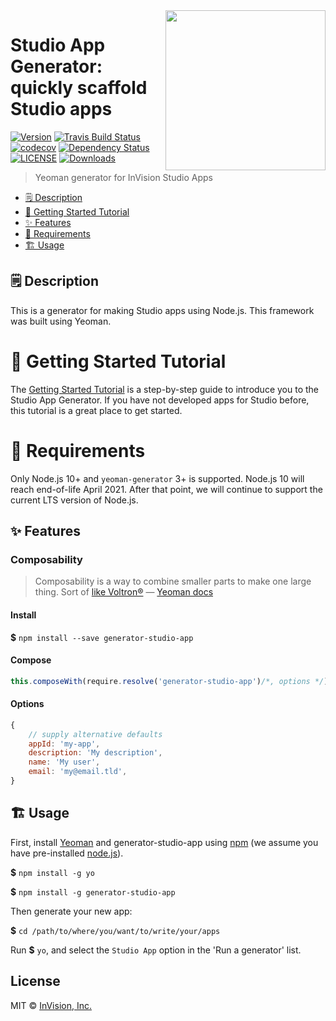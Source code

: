 <img align="right" width="256" height="256" src="https://user-images.githubusercontent.com/1903876/54630167-7699ef80-4a36-11e9-9dfb-37eecc5ae69d.png">

# Studio App Generator: quickly scaffold Studio apps

[![Version][npm-version-shield]][npm-our-package]
[![Travis Build Status][travis-badge]][travis]
[![codecov][codecov-badge]][codecov]
[![Dependency Status][david-dm-shield]][david-dm]
[![LICENSE][license-badge]](LICENSE)
[![Downloads][npm-stats-shield]][npm-stats]

> Yeoman generator for InVision Studio Apps

<!-- toc -->
* [🗒 Description](#-description)
* [🚀 Getting Started Tutorial](#-getting-started-tutorial)
* [✨ Features](#-features)
* [📌 Requirements](#-requirements)
* [🏗 Usage](#-usage)
<!-- tocstop -->

## 🗒 Description

This is a generator for making Studio apps using Node.js. This framework was built using Yeoman.

# 🚀 Getting Started Tutorial

The [Getting Started Tutorial](https://github.com/InVisionApp/developer-portal/tree/master/studio/generator/introduction.md) is a step-by-step guide to introduce you to the Studio App Generator. If you have not developed apps for Studio before, this tutorial is a great place to get started.

# 📌 Requirements

Only Node.js 10+ and `yeoman-generator` 3+ is supported. Node.js 10 will reach end-of-life April 2021. After that point, we will continue to support the current LTS version of Node.js.

## ✨ Features

### Composability

> Composability is a way to combine smaller parts to make one large thing.
> Sort of [like Voltron®][voltron]
> — [Yeoman docs][yeoman-docs]

#### Install
**$** `npm install --save generator-studio-app`

#### Compose

```js
this.composeWith(require.resolve('generator-studio-app')/*, options */)
```

#### Options

```js
{
    // supply alternative defaults
    appId: 'my-app',
    description: 'My description',
    name: 'My user',
    email: 'my@email.tld',
}
```

## 🏗 Usage

First, install [Yeoman][yeoman] and generator-studio-app using
[npm][npm] (we assume you have pre-installed [node.js][nodejs]).

**$** `npm install -g yo`

**$** `npm install -g generator-studio-app`

Then generate your new app:

**$** `cd /path/to/where/you/want/to/write/your/apps`

Run **$** `yo`, and select the `Studio App` option in the 'Run a generator' list.

## License

MIT © [InVision, Inc.][invision-studio]

[codecov-badge]:        https://codecov.io/gh/InVisionApp/generator-studio-app/branch/master/graph/badge.svg?token=I9IGBzprlC
[codecov]:              https://codecov.io/gh/InVisionApp/generator-studio-app
[david-dm-shield]:      https://david-dm.org/InVisionApp/generator-studio-app/status.svg
[david-dm]:             https://david-dm.org/InVisionApp/generator-studio-app
[invision-studio]:      https://www.invisionapp.com/studio
[license-badge]:        https://img.shields.io/badge/license-MIT-orange.svg
[nodejs]:               https://nodejs.org/
[npm-our-package]:      https://www.npmjs.com/package/generator-studio-app
[npm-stats-shield]:     https://img.shields.io/npm/dt/generator-studio-app.svg?maxAge=2592000
[npm-stats]:            http://npm-stat.com/charts.html?package=generator-studio-app&author=&from=&to=
[npm-version-shield]:   https://img.shields.io/npm/v/generator-studio-app.svg
[npm]:                  https://www.npmjs.com/
[travis-badge]:         https://travis-ci.org/InVisionApp/generator-studio-app.svg?branch=master
[travis]:               https://travis-ci.com/InVisionApp/generator-studio-app
[voltron]:              http://25.media.tumblr.com/tumblr_m1zllfCJV21r8gq9go11_250.gif
[yeoman-docs]:          http://yeoman.io/authoring/composability.html
[yeoman]:               http://yeoman.io
